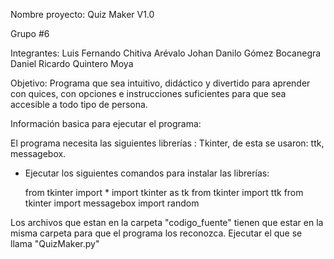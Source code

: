 Nombre proyecto: Quiz Maker V1.0

Grupo #6

Integrantes:
Luis Fernando Chitiva Arévalo 
Johan Danilo Gómez Bocanegra 
Daniel Ricardo Quintero Moya

Objetivo: Programa que sea intuitivo, didáctico y divertido para aprender con quices, con opciones e 
instrucciones suficientes para que sea accesible a todo tipo de persona.

Información basica para ejecutar el programa:

El programa necesita las siguientes librerías : Tkinter, de esta se usaron: ttk, messagebox. 
- Ejecutar los siguientes comandos para instalar las librerías:

  from tkinter import * 
  import tkinter as tk 
  from tkinter import ttk 
  from tkinter import messagebox 
  import random

Los archivos que estan en la carpeta "codigo_fuente" tienen que estar en la misma carpeta para que el programa los reconozca. 
Ejecutar el que se llama "QuizMaker.py"
